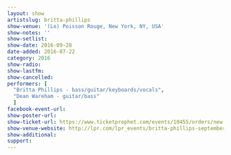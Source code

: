 ```yaml
---
layout: show
artistslug: britta-phillips
show-venue: '(Le) Poisson Rouge, New York, NY, USA'
show-notes: ''
show-setlist: 
show-date: 2016-09-28
date-added: 2016-07-22
category: 2016
show-radio: 
show-lastfm: 
show-cancelled: 
performers: [
  "Britta Phillips - bass/guitar/keyboards/vocals",
  "Dean Wareham - guitar/bass"
  ]
facebook-event-url: 
show-poster-url: 
show-ticket-url: https://www.ticketprophet.com/events/10455/orders/new
show-venue-website: http://lpr.com/lpr_events/britta-phillips-september-28th-2016/
show-additional: 
support:
---
```

